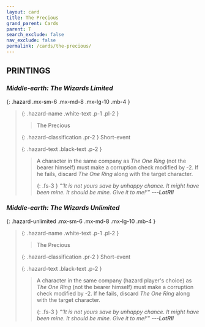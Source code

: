 ```yaml
---
layout: card
title: The Precious
grand_parent: Cards
parent: T
search_exclude: false
nav_exclude: false
permalink: /cards/the-precious/
---
```


## PRINTINGS


### _Middle-earth: The Wizards Limited_

{: .hazard .mx-sm-6 .mx-md-8 .mx-lg-10 .mb-4 }
> {: .hazard-name .white-text .p-1 .pl-2 }
> > <div class="hazard-mp"></div>
> > <div class="card-name">The Precious</div>
>
> {: .hazard-classification .pr-2 }
> Short-event
>
> {: .hazard-text .black-text .p-2 }
> > A character in the same company as _The One Ring_ (not the bearer himself) must make a corruption check modified by -2. If he fails, discard _The One Ring_ along with the target character. 
> > 
> > {: .fs-3 } 
> > _“‘It is not yours save by unhappy chance. It might have been mine. It should be mine. Give it to me!’”_ ***---&#65279;LotRII*** 
>

### _Middle-earth: The Wizards Unlimited_

{: .hazard-unlimited .mx-sm-6 .mx-md-8 .mx-lg-10 .mb-4 }
> {: .hazard-name .white-text .p-1 .pl-2 }
> > <div class="hazard-mp"></div>
> > <div class="card-name">The Precious</div>
>
> {: .hazard-classification .pr-2 }
> Short-event
>
> {: .hazard-text .black-text .p-2 }
> > A character in the same company (hazard player's choice) as _The One Ring_ (not the bearer himself) must make a corruption check modified by -2. If he fails, discard _The One Ring_ along with the target character. 
> > 
> > {: .fs-3 } 
> > _“‘It is not yours save by unhappy chance. It might have been mine. It should be mine. Give it to me!’”_ ***---&#65279;LotRII*** 
>
